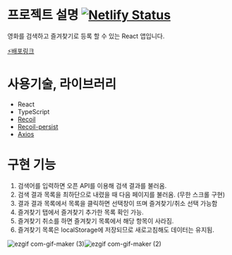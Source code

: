# 프로젝트 설명 [![Netlify Status](https://api.netlify.com/api/v1/badges/dacd4524-0b70-4be9-99b6-0e5352473ef5/deploy-status)](https://app.netlify.com/sites/rlaebqebq-movie-search-app/deploys)

영화를 검색하고 즐겨찾기로 등록 할 수 있는 React 앱입니다.

[⚡️배포링크](https://rlaebqebq-movie-search-app.netlify.app/)

# 사용기술, 라이브러리

- React
- TypeScript
- [Recoil](https://recoiljs.org/)
- [Recoil-persist](https://github.com/polemius/recoil-persist)
- [Axios](https://github.com/axios/axios)

# 구현 기능

1. 검색어를 입력하면 오픈 API를 이용해 검색 결과를 불러옴.
2. 검색 결과 목록을 최하단으로 내렸을 때 다음 페이지를 불러옴. (무한 스크롤 구현)
3. 결과 결과 목록에서 목록을 클릭하면 선택창이 뜨며 즐겨찾기/취소 선택 가능함
4. 즐겨찾기 탭에서 즐겨찾기 추가한 목록 확인 가능.
5. 즐겨찾기 취소를 하면 즐겨찾기 목록에서 해당 항목이 사라짐.
6. 즐겨찾기 목록은 localStorage에 저장되므로 새로고침해도 데이터는 유지됨.


![ezgif com-gif-maker (3)](https://user-images.githubusercontent.com/50236673/168815757-86086779-76b3-4fe2-8928-191852125359.gif)![ezgif com-gif-maker (2)](https://user-images.githubusercontent.com/50236673/168815774-9ee7598d-1d5c-4f77-802a-60d1c5a44abc.gif)
